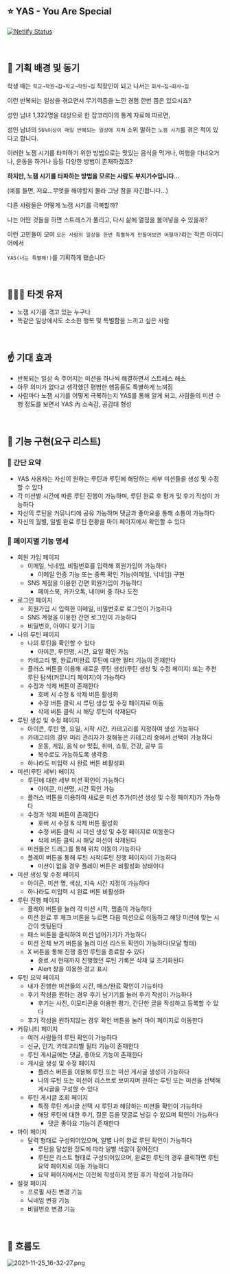 ## ⭐️ YAS - You Are Special

[![Netlify Status](https://api.netlify.com/api/v1/badges/33eae5cf-8244-4f93-a6fb-39b9a165100b/deploy-status)](https://app.netlify.com/sites/hungry-boyd-fb4c8d/deploys)

<br />

## 🔎 기획 배경 및 동기

학생 때는 `학교→학원→집→학교→학원→집` 직장인이 되고 나서는 `회사→집→회사→집`

이런 반복되는 일상을 겪으면서 무기력증을 느낀 경험 한번 쯤은 있으시죠?

성인 남녀 1,322명을 대상으로 한 잡코리아의 통계 자료에 따르면,

성인 남녀의 `56%이상이 매일 반복되는 일상에 지쳐` 소위 말하는 `노잼 시기`를 겪은 적이 있다고 합니다.

이러한 노잼 시기를 타파하기 위한 방법으로는 맛있는 음식을 먹거나, 여행을 다녀오거나, 운동을 하거나 등등 다양한 방법이 존재하겠죠?

**하지만, 노잼 시기를 타파하는 방법을 모르는 사람도 부지기수입니다...**

(예를 들면, 저요...무엇을 해야할지 몰라 그냥 잠을 자긴합니다...)

다른 사람들은 어떻게 노잼 시기를 극복할까?

나는 어떤 것들을 하면 스트레스가 풀리고, 다시 삶에 열정을 불어넣을 수 있을까?

이런 고민들이 모여 `모든 사람의 일상을 한번 특별하게 만들어보면 어떨까?`라는 작은 아이디어에서

`YAS(너는 특별해!)`를 기획하게 됐습니다

<br />

## 🧑‍🤝‍🧑 타겟 유저

- 노잼 시기를 겪고 있는 누구나
- 똑같은 일상에서도 소소한 행복 및 특별함을 느끼고 싶은 사람

<br />

## ☝️ 기대 효과

- 반복되는 일상 속 주어지는 미션을 하나씩 해결하면서 스트레스 해소
- 아무 의미가 없다고 생각했던 평범한 행동들도 특별하게 느껴짐
- 사람마다 노잼 시기를 어떻게 극복하는지 YAS를 통해 알게 되고, 사람들의 미션 수행 정도를 보면서
  YAS 內 소속감, 공감대 형성

<br />

## 📝 기능 구현(요구 리스트)

### 📌 간단 요약

- YAS 사용자는 자신이 원하는 루틴과 루틴에 해당하는 세부 미션들을 생성 및 수정할 수 있다
- 각 미션별 시간에 따른 루틴 진행이 가능하며, 루틴 완료 후 평가 및 후기 작성이 가능하다
- 자신의 루틴을 커뮤니티에 공유 가능하며 댓글과 좋아요를 통해 소통이 가능하다
- 자신의 월별, 일별 완료 루틴 현황을 마이 페이지에서 확인할 수 있다

### 📄 페이지별 기능 명세

- 회원 가입 페이지
  - 이메일, 닉네임, 비밀번호를 입력해 회원가입이 가능하다
    - 이메일 인증 기능 또는 중복 확인 기능(이메일, 닉네임) 구현
  - SNS 계정을 이용한 간편 회원가입이 가능하다
    - 페이스북, 카카오톡, 네이버 중 하나 도전
- 로그인 페이지
  - 회원가입 시 입력한 이메일, 비밀번호로 로그인이 가능하다
  - SNS 계정을 이용한 간편 로그인이 가능하다
  - 비밀번호, 아이디 찾기 기능
- 나의 루틴 페이지
  - 나의 루틴을 확인할 수 있다
    - 아이콘, 루틴명, 시간, 요일 확인 가능
  - 카테고리 별, 완료/미완료 루틴에 대한 필터 기능이 존재한다
  - 플러스 버튼을 이용해 새로운 루틴 생성(루틴 생성 및 수정 페이지)
    또는 추천 루틴 탐색(커뮤니티 페이지)이 가능하다
  - 수정과 삭제 버튼이 존재한다
    - 호버 시 수정 & 삭제 버튼 활성화
    - 수정 버튼 클릭 시 루틴 생성 및 수정 페이지로 이동
    - 삭제 버튼 클릭 시 해당 루틴이 삭제된다
- 루틴 생성 및 수정 페이지
  - 아이콘, 루틴 명, 요일, 시작 시간, 카테고리를 지정하여 생성 가능하다
  - 카테고리의 경우 미리 관리자가 정해놓은 카테고리 중에서 선택이 가능하다
    - 운동, 게임, 음식 or 맛집, 취미, 쇼핑, 건강, 공부 등
    - 복수로도 가능하도록 생각중
  - 하나라도 미입력 시 완료 버튼 비활성화
- 미션(루틴 세부) 페이지
  - 루틴에 대한 세부 미션 확인이 가능하다
    - 아이콘, 미션명, 시간 확인 가능
  - 플러스 버튼을 이용하여 새로운 미션 추가(미션 생성 및 수정 페이지)가 가능하다
  - 수정과 삭제 버튼이 존재한다
    - 호버 시 수정 & 삭제 버튼 활성화
    - 수정 버튼 클릭 시 미션 생성 및 수정 페이지로 이동한다
    - 삭제 버튼 클릭 시 해당 미션이 삭제된다
  - 미션들은 드래그를 통해 위치 이동이 가능하다
  - 플레이 버튼을 통해 루틴 시작(루틴 진행 페이지)이 가능하다
    - 미션이 없을 경우 플레이 버튼은 비활성화 상태이다
- 미션 생성 및 수정 페이지
  - 아이콘, 미션 명, 색상, 지속 시간 지정이 가능하다
  - 하나라도 미입력 시 완료 버튼 비활성화
- 루틴 진행 페이지
  - 플레이 버튼을 눌러 각 미션 시작, 멈춤이 가능하다
  - 미션 완료 후 체크 버튼을 누르면 다음 미션으로 이동하고 해당 미션에 맞는 시간이 셋팅된다
  - 패스 버튼을 클릭하여 미션 넘어가기가 가능하다
  - 미션 전체 보기 버튼을 눌러 미션 리스트 확인이 가능하다(모달 형태)
  - X 버튼을 통해 진행 중인 루틴을 종료할 수 있다
    - 종료 시 현재까지 진행했던 루틴 기록은 삭제 및 초기화된다
    - Alert 창을 이용한 경고 표시
- 루틴 요약 페이지
  - 내가 진행한 미션들의 시간, 패스/완료 확인이 가능하다
  - 후기 작성을 원하는 경우 후기 남기기를 눌러 후기 작성이 가능하다
    - 후기는 사진, 이모티콘을 이용한 평가, 간단한 글을 작성하고 등록할 수 있다
  - 후기 작성을 원하지않는 경우 확인 버튼을 눌러 마이 페이지로 이동한다
- 커뮤니티 페이지
  - 여러 사람들의 루틴 확인이 가능하다
  - 신규, 인기, 카테고리별 필터 기능이 존재한다
  - 루틴 게시글에는 댓글, 좋아요 기능이 존재한다
  - 게시글 생성 및 수정 페이지
    - 플러스 버튼을 이용해 루틴 또는 미션 게시글 생성이 가능하다
    - 나의 루틴 또는 미션이 리스트로 보여지며 원하는 루틴 또는 미션을 선택해 게시글을 구성할 수 있다
  - 루틴 게시글 조회 페이지
    - 특정 루틴 게시글 선택 시 루틴과 해당하는 미션들 확인이 가능하다
    - 해당 루틴에 대한 후기, 질문 등을 댓글로 남길 수 있으며 확인이 가능하다
      - 댓글 좋아요 기능이 존재한다
- 마이 페이지
  - 달력 형태로 구성되어있으며, 일별 나의 완료 루틴 확인이 가능하다
    - 루틴을 달성한 정도에 따라 일별 색깔이 짙어진다
    - 루틴은 리스트 형태로 구성되어있으며, 완료한 루틴의 경우 클릭하면 루틴 요약 페이지로 이동 가능하다
    - 요약 페이지에서는 이전에 작성하지 못한 후기 작성이 가능하다
- 설정 페이지
  - 프로필 사진 변경 기능
  - 닉네임 변경 기능
  - 비밀번호 변경 기능

<br />

## 🧶 흐름도

![2021-11-25_16-32-27.png](https://s3.us-west-2.amazonaws.com/secure.notion-static.com/f3fb0793-73d5-4b0a-a354-beb1e583b1d1/2021-11-25_16-32-27.png?X-Amz-Algorithm=AWS4-HMAC-SHA256&X-Amz-Content-Sha256=UNSIGNED-PAYLOAD&X-Amz-Credential=AKIAT73L2G45EIPT3X45%2F20211126%2Fus-west-2%2Fs3%2Faws4_request&X-Amz-Date=20211126T165918Z&X-Amz-Expires=86400&X-Amz-Signature=b8d4c0e0a1f04482b17f186e9453716bf79d5e9bc6cd5c2d26138869d6d17590&X-Amz-SignedHeaders=host&response-content-disposition=filename%20%3D%222021-11-25_16-32-27.png%22&x-id=GetObject)
